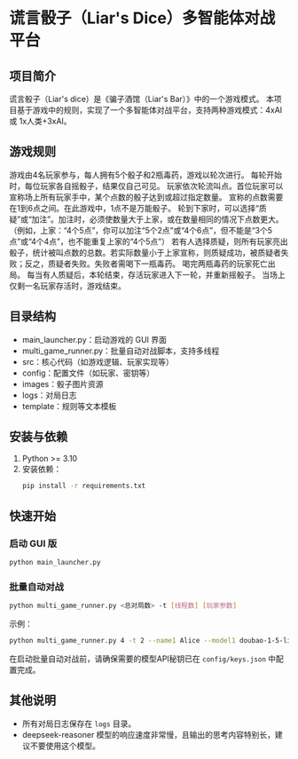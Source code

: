 # 谎言骰子（Liar's Dice）多智能体对战平台

## 项目简介
谎言骰子（Liar's dice）是《骗子酒馆（Liar's Bar）》中的一个游戏模式。
本项目基于游戏中的规则，实现了一个多智能体对战平台，支持两种游戏模式：4xAI 或 1x人类+3xAI。

## 游戏规则
游戏由4名玩家参与，每人拥有5个骰子和2瓶毒药，游戏以轮次进行。
每轮开始时，每位玩家各自摇骰子，结果仅自己可见。
玩家依次轮流叫点。首位玩家可以宣称场上所有玩家手中，某个点数的骰子达到或超过指定数量。
宣称的点数需要在1到6点之间。在此游戏中，1点不是万能骰子。
轮到下家时，可以选择“质疑”或“加注”。加注时，必须使数量大于上家，或在数量相同的情况下点数更大。
（例如，上家：“4个5点”，你可以加注“5个2点”或“4个6点”，但不能是“3个5点”或“4个4点”，也不能重复上家的“4个5点”）
若有人选择质疑，则所有玩家亮出骰子，统计被叫点数的总数。若实际数量小于上家宣称，则质疑成功，被质疑者失败；反之，质疑者失败。失败者需喝下一瓶毒药。
喝完两瓶毒药的玩家死亡出局。
每当有人质疑后，本轮结束，存活玩家进入下一轮，并重新摇骰子。
当场上仅剩一名玩家存活时，游戏结束。

## 目录结构
- main_launcher.py：启动游戏的 GUI 界面
- multi_game_runner.py：批量自动对战脚本，支持多线程
- src：核心代码（如游戏逻辑、玩家实现等）
- config：配置文件（如玩家、密钥等）
- images：骰子图片资源
- logs：对局日志
- template：规则等文本模板

## 安装与依赖
1. Python >= 3.10
2. 安装依赖：
   ```bash
   pip install -r requirements.txt
   ```

## 快速开始

### 启动 GUI 版
```bash
python main_launcher.py
```

### 批量自动对战
```bash
python multi_game_runner.py <总对局数> -t [线程数] [玩家参数]
```
示例：
```bash
python multi_game_runner.py 4 -t 2 --name1 Alice --model1 doubao-1-5-lite-32k-250115 --name2 Bob --model2 deepseek-chat --name3 Charlie --model3 doubao-1-5-lite-32k-250115 --name4 David --model4 gemini-2.5-flash-preview-05-20
```
在启动批量自动对战前，请确保需要的模型API秘钥已在 `config/keys.json` 中配置完成。

## 其他说明
- 所有对局日志保存在 `logs` 目录。
- deepseek-reasoner 模型的响应速度非常慢，且输出的思考内容特别长，建议不要使用这个模型。